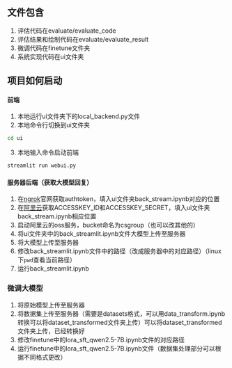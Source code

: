 ## 文件包含

1. 评估代码在evaluate/evaluate_code
2. 评估结果和绘制代码在evaluate/evaluate_result
3. 微调代码在finetune文件夹
4. 系统实现代码在ui文件夹

## 项目如何启动

#### 前端

1. 本地运行ui文件夹下的local_backend.py文件
2. 本地命令行切换到ui文件夹

```cmd
cd ui
```

3. 本地输入命令启动前端

```cmd
streamlit run webui.py
```

#### 服务器后端（获取大模型回复）

1. 在[ngrok](https://ngrok.com/)官网获取authtoken，填入ui文件夹back_stream.ipynb对应的位置
2. 在[阿里云](https://www.aliyun.com)获取ACCESSKEY_ID和ACCESSKEY_SECRET，填入ui文件夹back_stream.ipynb相应位置
3. 启动阿里云的oss服务，bucket命名为csgroup（也可以改其他的）
4. 将ui文件夹中的back_streamlit.ipynb文件大模型上传至服务器
5. 将大模型上传至服务器
6. 修改back_streamlit.ipynb文件中的路径（改成服务器中的对应路径）（linux下`pwd`查看当前路径）
7. 运行back_streamlit.ipynb

### 微调大模型

1. 将原始模型上传至服务器
2. 将数据集上传至服务器（需要是datasets格式，可以用data_transform.ipynb转换可以将dataset_transformed文件夹上传）可以将dataset_transformed文件夹上传，已经转换好
3. 修改finetune中的lora_sft_qwen2.5-7B.ipynb文件的对应路径
4. 运行finetune中的lora_sft_qwen2.5-7B.ipynb文件（数据集处理部分可以根据不同格式更改）
